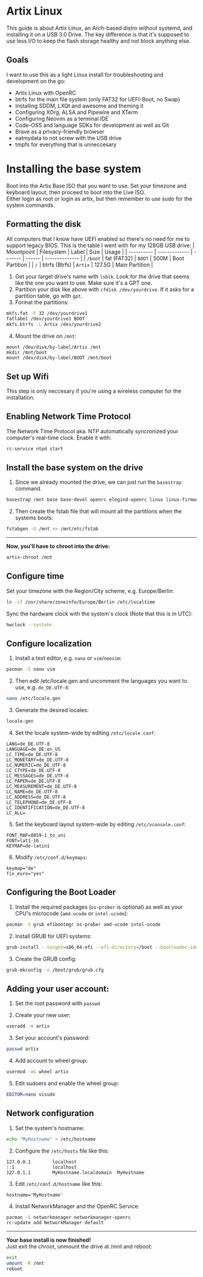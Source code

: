# Artix Linux
This guide is about Artix Linux, an Arch-based distro without systemd, and installing it on a USB 3.0 Drive.
The key difference is that it's supposed to use less I/O to keep the flash storage healthy and not block anything else.  

## Goals
I want to use this as a light Linux install for troubleshooting and development on the go:
* Artix Linux with OpenRC
* btrfs for the main file system (only FAT32 for UEFI-Boot, no Swap)
* Installing SDDM, LXQt and awesome and theming it
* Configuring XOrg, ALSA and Pipewire and XTerm
* Configuring Neovim as a terminal IDE
* Code-OSS and language SDKs for development as well as Git
* Brave as a privacy-friendly browser
* eatmydata to not screw with the USB drive
* tmpfs for everything that is unneccesary

# Installing the base system
Boot into the Artix Base ISO that you want to use. Set your timezone and keyboard layout, then proceed to boot into the Live ISO.  
Either login as root or login as artix, but then remember to use sudo for the system commands.

## Formatting the disk
All computers that I know have UEFI enabled so there's no need for me to support legacy BIOS. This is the table I went with for my 128GB USB drive:
| Mountpoint | Filesystem    | Label   | Size   | Usage          |
| ---------- | ------------- | ------- | ------ | -------------- |
| `/boot`    | fat (FAT32)   | `BOOT`  | 500M   | Boot Partition |
| `/`        | btrfs (Btrfs) | `Artix` | 127.5G | Main Partition |

1. Get your target drive's name with `lsblk`. Look for the drive that seems like the one you want to use. Make sure it's a GPT one.
2. Partition your disk like above with `cfdisk /dev/yourdrive`. If it asks for a partition table, go with `gpt`.
3. Format the partitions:
```sh
mkfs.fat -F 32 /dev/yourdrive1
fatlabel /dev/yourdrive1 BOOT
mkfs.btrfs -L Artix /dev/yourdrive2
```
4. Mount the drive on `/mnt`:
```
mount /dev/disk/by-label/Artix /mnt
mkdir /mnt/boot
mount /dev/disk/by-label/BOOT /mnt/boot
```

## Set up Wifi
This step is only neccesary if you're using a wireless computer for the installation.

## Enabling Network Time Protocol
The Network Time Protocol aka. NTP automatically syncronized your computer's real-time clock. Enable it with:
```sh
rc-service ntpd start
```

## Install the base system on the drive
1. Since we already mounted the drive, we can just run the `basestrap` command.
```sh
basestrap /mnt base base-devel openrc elogind-openrc linux linux-firmware git
```
2. Then create the fstab file that will mount all the partitions when the systems boots:
```sh
fstabgen -U /mnt >> /mnt/etc/fstab
```

<hr>

**Now, you'll have to chroot into the drive:**
```sh
artix-chroot /mnt
```

## Configure time
Set your timezone with the Region/City scheme, e.g. Europe/Berlin:
```sh
ln -sf /usr/share/zoneinfo/Europe/Berlin /etc/localtime
```

Sync the hardware clock with the system's clock (Note that this is in UTC):
```sh
hwclock --systohc
```

## Configure localization
1. Install a text editor, e.g. `nano` or `vim`/`neovim`:
```sh
pacman -S nano vim
```

2. Then edit /etc/locale.gen and uncomment the languages you want to use, e.g. `de_DE.UTF-8`:
```sh
nano /etc/locale.gen
```

3. Generate the desired locales:
```sh
locale-gen
```

4. Set the locale system-wide by editing `/etc/locale.conf`:
```
LANG=de_DE.UTF-8
LANGUAGE=de_DE:en_US      
LC_TIME=de_DE.UTF-8
LC_MONETARY=de_DE.UTF-8
LC_NUMERIC=de_DE.UTF-8
LC_CTYPE=de_DE.UTF-8
LC_MESSAGES=de_DE.UTF-8
LC_PAPER=de_DE.UTF-8
LC_MEASUREMENT=de_DE.UTF-8
LC_NAME=de_DE.UTF-8
LC_ADDRESS=de_DE.UTF-8
LC_TELEPHONE=de_DE.UTF-8
LC_IDENTIFICATION=de_DE.UTF-8
LC_ALL=
```

5. Set the keyboard layout system-wide by editing `/etc/vconsole.conf`:
```
FONT_MAP=8859-1_to_uni
FONT=lat1-16
KEYMAP=de-latin1
```
6. Modify `/etc/conf.d/keymaps`:
```
keymap="de"
fix_euro="yes"
```

## Configuring the Boot Loader
1. Install the required packages (`os-prober` is optional) as well as your CPU's microcode (`amd-ucode` or `intel-ucode`):
```sh
pacman -S grub efibootmgr os-prober amd-ucode intel-ucode
```

2. Install GRUB for UEFI systems:
```sh
grub-install --target=x86_64-efi --efi-directory=/boot --bootloader-id=grub
```

3. Create the GRUB config:
```sh
grub-mkconfig -o /boot/grub/grub.cfg
```

## Adding your user account:
1. Set the root password with `passwd`

2. Create your new user:
```sh
useradd -m artix
```

3. Set your account's password:
```sh
passwd artix
```

4. Add account to wheel group:
```sh
usermod -aG wheel artix
```

5. Edit sudoers and enable the wheel group:
```sh
EDITOR=nano visudo
```

## Network configuration
1. Set the system's hostname:
```sh
echo "MyHostname" > /etc/hostname
```

2. Configure the `/etc/hosts` file like this:
```
127.0.0.1        localhost
::1              localhost
127.0.1.1        MyHostname.localdomain  MyHostname
```

3. Edit `/etc/conf.d/hostname` like this:
```
hostname='MyHostname'
```

4. Install NetworkManager and the OpenRC Service:
```sh
pacman -S networkmanager networkmanager-openrc
rc-update add NetworkManager default
```

<hr>

**Your base install is now finished!**  
Just exit the chroot, unmount the drive at /mnt and reboot:
```sh
exit
umount -R /mnt
reboot
```
